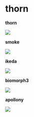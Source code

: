 # thorn

**thorn** 

![](https://thumbs.gfycat.com/PoisedBriskGypsymoth-size_restricted.gif)

**smoke** 

![](https://thumbs.gfycat.com/UnhappyIllustriousJay-size_restricted.gif)

**ikeda** 

![](https://thumbs.gfycat.com/MeaslyImprobableAtlanticspadefish-size_restricted.gif)

**biomorph3** 

![](https://thumbs.gfycat.com/ObeseGrizzledBlacknorwegianelkhound-size_restricted.gif)

**apollony** 

![](https://thumbs.gfycat.com/PhonyRareLaughingthrush-size_restricted.gif)
